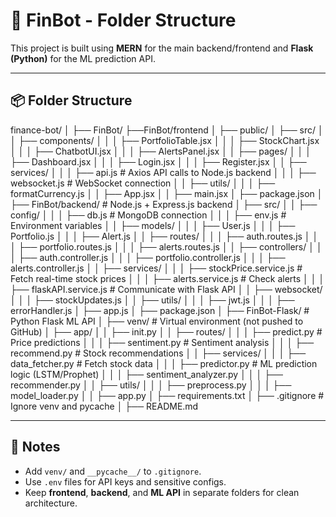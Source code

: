 # 📂 FinBot - Folder Structure

This project is built using **MERN** for the main backend/frontend and **Flask (Python)** for the ML prediction API.

---

## 📦 Folder Structure

finance-bot/
│
├── FinBot/ 
├──FinBot/frontend 
│ ├── public/
│ ├── src/
│ │ ├── components/
│ │ │ ├── PortfolioTable.jsx
│ │ │ ├── StockChart.jsx
│ │ │ ├── ChatbotUI.jsx
│ │ │ ├── AlertsPanel.jsx
│ │ ├── pages/
│ │ │ ├── Dashboard.jsx
│ │ │ ├── Login.jsx
│ │ │ ├── Register.jsx
│ │ ├── services/
│ │ │ ├── api.js # Axios API calls to Node.js backend
│ │ │ ├── websocket.js # WebSocket connection
│ │ ├── utils/
│ │ │ ├── formatCurrency.js
│ │ ├── App.jsx
│ │ ├── main.jsx
│ ├── package.json
│
├── FinBot/backend/ # Node.js + Express.js backend
│ ├── src/
│ │ ├── config/
│ │ │ ├── db.js # MongoDB connection
│ │ │ ├── env.js # Environment variables
│ │ ├── models/
│ │ │ ├── User.js
│ │ │ ├── Portfolio.js
│ │ │ ├── Alert.js
│ │ ├── routes/
│ │ │ ├── auth.routes.js
│ │ │ ├── portfolio.routes.js
│ │ │ ├── alerts.routes.js
│ │ ├── controllers/
│ │ │ ├── auth.controller.js
│ │ │ ├── portfolio.controller.js
│ │ │ ├── alerts.controller.js
│ │ ├── services/
│ │ │ ├── stockPrice.service.js # Fetch real-time stock prices
│ │ │ ├── alerts.service.js # Check alerts
│ │ │ ├── flaskAPI.service.js # Communicate with Flask API
│ │ ├── websocket/
│ │ │ ├── stockUpdates.js
│ │ ├── utils/
│ │ │ ├── jwt.js
│ │ │ ├── errorHandler.js
│ ├── app.js
│ ├── package.json
│
├── FinBot-Flask/ # Python Flask ML API
│ ├── venv/ # Virtual environment (not pushed to GitHub)
│ ├── app/
│ │ ├── init.py
│ │ ├── routes/
│ │ │ ├── predict.py # Price predictions
│ │ │ ├── sentiment.py # Sentiment analysis
│ │ │ ├── recommend.py # Stock recommendations
│ │ ├── services/
│ │ │ ├── data_fetcher.py # Fetch stock data
│ │ │ ├── predictor.py # ML prediction logic (LSTM/Prophet)
│ │ │ ├── sentiment_analyzer.py
│ │ │ ├── recommender.py
│ │ ├── utils/
│ │ │ ├── preprocess.py
│ │ │ ├── model_loader.py
│ │ ├── app.py
│ ├── requirements.txt
│ ├── .gitignore # Ignore venv and pycache
│
├── README.md

---

## 📌 Notes
- Add `venv/` and `__pycache__/` to `.gitignore`.
- Use `.env` files for API keys and sensitive configs.
- Keep **frontend**, **backend**, and **ML API** in separate folders for clean architecture.

